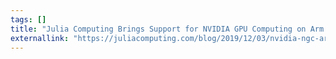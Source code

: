 ```yaml
---
tags: []
title: "Julia Computing Brings Support for NVIDIA GPU Computing on Arm Powered Servers"
externallink: "https://juliacomputing.com/blog/2019/12/03/nvidia-ngc-arm.html"
---
```

